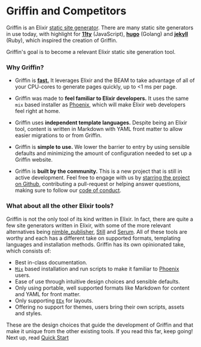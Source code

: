 # Griffin and Competitors
Griffin is an Elixir [static site generator](https://www.cloudflare.com/learning/performance/static-site-generator/). There are many static site generators in use today, with highlight for **[11ty][11ty]** (JavaScript), **[hugo][hugo]** (Golang) and **[jekyll][jekyll]** (Ruby), which inspired the creation of Griffin.

Griffin's goal is to become a relevant Elixir static site generation tool.

### Why Griffin?

* Griffin is [**fast.**](https://github.com/elixir-griffin/benchmarks)
It leverages Elixir and the BEAM to take advantage of all of your CPU-cores to generate pages quickly, up to <1 ms per page.

* Griffin was made to **feel familiar to Elixir developers.**
It uses the same `mix` based installer as [Phoenix][phoenix], which will make
Elixir web developers feel right at home.

* Griffin uses **independent template languages.**
Despite being an Elixir tool, content is written in Markdown with YAML
front matter to allow easier migrations to or from Griffin.

* Griffin is **simple to use.**
We lower the barrier to entry by using sensible defaults
and minimizing the amount of configuration needed to set up a Griffin website.

* Griffin is **built by the community.**
This is a new project that is still in active development.
Feel free to engage with us by [starring the project on Github][griffin-github],
contributing a pull-request or helping answer questions,
making sure to follow our [code of conduct][code-of-conduct].

### What about all the other Elixir tools?

Griffin is not the only tool of its kind written in Elixir. In fact, there are quite a few site generators written in Elixir, with some of the more relevant alternatives being [nimble_publisher](https://hexdocs.pm/nimble_publisher/NimblePublisher.html), [Still](https://hexdocs.pm/still/getting_started.html) and [Serum](https://dalgona.github.io/Serum/docs/index.html). All of these tools are worthy and each has a different take on supported formats, templating languages and installation methods. Griffin has its own opinionated take, which consists of:

* Best in-class documentation.
* [`Mix`](https://hexdocs.pm/mix/1.14/Mix.html) based installation and run scripts to make it familiar to [Phoenix][phoenix] users.
* Ease of use through intuitive design choices and sensible defaults.
* Only using portable, well supported formats like Markdown for content and YAML for front matter.
* Only supporting [`EEx`](https://hexdocs.pm/eex/EEx.html) for layouts.
* Offering no support for themes, users bring their own scripts, assets and styles.

These are the design choices that guide the development of Griffin and that make it unique from the other existing tools. If you read this far, keep going! Next up, read [Quick Start](quick_start.html)

[phoenix]: https://hexdocs.pm/phoenix/
[11ty]: https://www.11ty.dev/
[hugo]: https://gohugo.io/
[jekyll]: https://jekyllrb.com/
[griffin-github]: https://github.com/elixir-griffin/griffin
[code-of-conduct]: https://github.com/elixir-griffin/griffin/blob/main/CODE_OF_CONDUCT.md